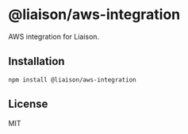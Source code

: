 # @liaison/aws-integration

AWS integration for Liaison.

## Installation

```
npm install @liaison/aws-integration
```

## License

MIT
